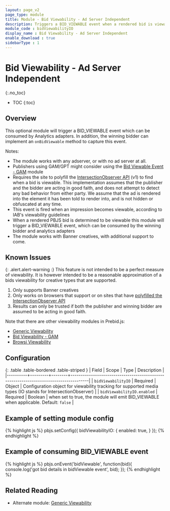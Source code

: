 ```yaml
---
layout: page_v2
page_type: module
title: Module - Bid Viewability - Ad Server Independent
description: Triggers a BID_VIEWABLE event when a rendered bid is viewable according to an approximation of IAB viewability criteria
module_code : bidViewabilityIO
display_name : Bid Viewability - Ad Server Independent
enable_download : true
sidebarType : 1
---
```


# Bid Viewability - Ad Server Independent
{:.no_toc}

* TOC
{:toc}

## Overview

This optional module will trigger a BID_VIEWABLE event which can be consumed by Analytics adapters. In addition, the winning bidder can implement an `onBidViewable` method to capture this event.

Notes:
- The module works with any adserver, or with no ad server at all.
- Publishers using GAM/GPT might consider using the [Bid Viewable Event - GAM](/dev-docs/modules/bidViewable.html) module
- Requires the site to polyfill the [IntersectionObserver API](https://github.com/w3c/IntersectionObserver) (v1) to find when a bid is viewable. This implementation assumes that the publisher and the bidder are acting in good faith, and does not attempt to detect any bad behavior from either party. We assume that the ad is rendered into the element it has been told to render into, and is not hidden or obfuscated at any time.
- This event is fired when an impression becomes viewable, according to IAB's viewability guidelines
- When a rendered PBJS bid is determined to be viewable this module will trigger a BID_VIEWABLE event, which can be consumed by the winning bidder and analytics adapters
- The module works with Banner creatives, with additional support to come.

## Known Issues

{: .alert.alert-warning :}
This feature is not intended to be a perfect measure of viewability. It is however intended to be a reasonable approximation of a bids viewability for creative types that are supported.

1. Only supports Banner creatives
2. Only works on browsers that support or on sites that have [polyfilled the IntersectionObserver API](https://github.com/w3c/IntersectionObserver/tree/main/polyfill)
3. Results can only be trusted if both the publisher and winning bidder are assumed to be acting in good faith.

Note that there are other viewability modules in Prebid.js:
- [Generic Viewability](/dev-docs/modules/viewability.html)
- [Bid Viewability - GAM](/dev-docs/modules/bidViewable.html)
- [Browsi Viewability](/dev-docs/modules/browsiRtdProvider.html)

## Configuration

{: .table .table-bordered .table-striped }
| Field    | Scope   | Type   | Description                                                                           |
|----------+---------+--------+---------------------------------------------------------------------------------------|
| `bidViewabilityIO` | Required | Object | Configuration object for viewability tracking for supported media types (IO stands for IntersectionObserver) |
| `bidViewabilityIO.enabled` | Required | Boolean | when set to true, the module will emit BID_VIEWABLE when applicable. Default: `false` |

## Example of setting module config
{% highlight js %}
	pbjs.setConfig({
        bidViewabilityIO: {
            enabled: true,
        }
    });
{% endhighlight %}

## Example of consuming BID_VIEWABLE event
{% highlight js %}
	pbjs.onEvent('bidViewable', function(bid){
		console.log('got bid details in bidViewable event', bid);
	});
{% endhighlight %}

## Related Reading

- Alternate module: [Generic Viewability](/dev-docs/modules/viewability.html)
